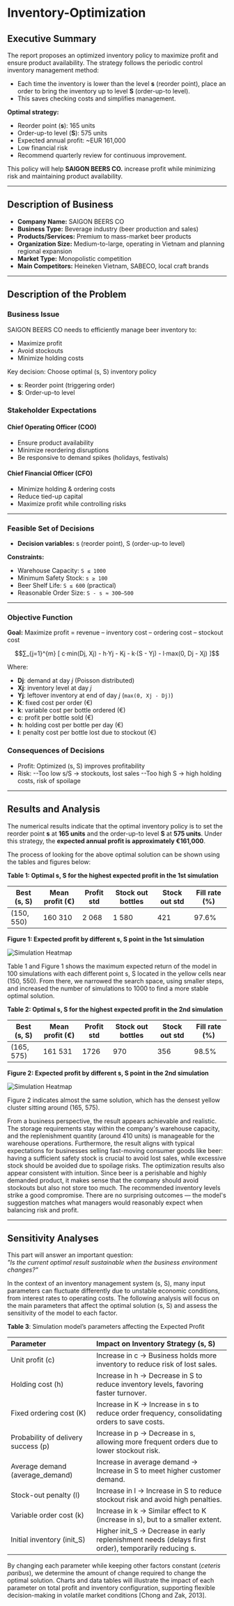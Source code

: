 # Inventory-Optimization

## Executive Summary

The report proposes an optimized inventory policy to maximize profit and ensure product availability. The strategy follows the periodic control inventory management method:  
- Each time the inventory is lower than the level **s** (reorder point), place an order to bring the inventory up to level **S** (order-up-to level).  
- This saves checking costs and simplifies management.

**Optimal strategy:**
- Reorder point (**s**): 165 units
- Order-up-to level (**S**): 575 units
- Expected annual profit: ~EUR 161,000  
- Low financial risk  
- Recommend quarterly review for continuous improvement.

This policy will help **SAIGON BEERS CO.** increase profit while minimizing risk and maintaining product availability.

---

## Description of Business

- **Company Name:** SAIGON BEERS CO  
- **Business Type:** Beverage industry (beer production and sales)  
- **Products/Services:** Premium to mass-market beer products  
- **Organization Size:** Medium-to-large, operating in Vietnam and planning regional expansion  
- **Market Type:** Monopolistic competition  
- **Main Competitors:** Heineken Vietnam, SABECO, local craft brands  

---

## Description of the Problem

### Business Issue

SAIGON BEERS CO needs to efficiently manage beer inventory to:
- Maximize profit  
- Avoid stockouts  
- Minimize holding costs  

Key decision: Choose optimal (s, S) inventory policy

- **s**: Reorder point (triggering order)
- **S**: Order-up-to level

### Stakeholder Expectations

#### Chief Operating Officer (COO)
- Ensure product availability
- Minimize reordering disruptions
- Be responsive to demand spikes (holidays, festivals)

#### Chief Financial Officer (CFO)
- Minimize holding & ordering costs
- Reduce tied-up capital
- Maximize profit while controlling risks
  
---
### Feasible Set of Decisions

- **Decision variables:** s (reorder point), S (order-up-to level)

**Constraints:**
- Warehouse Capacity: `S ≤ 1000`
- Minimum Safety Stock: `s ≥ 100`
- Beer Shelf Life: `S ≤ 600` (practical)
- Reasonable Order Size: `S - s ≈ 300–500`

---

### Objective Function

**Goal:** Maximize profit = revenue – inventory cost – ordering cost – stockout cost

```math
∑_{j=1}^{m} [ c·min(Dj, Xj) - h·Yj - Kj - k·(S - Yj) - l·max(0, Dj - Xj) ]
```
Where:
- **Dj**: demand at day *j* (Poisson distributed)
- **Xj**: inventory level at day *j*
- **Yj**: leftover inventory at end of day *j* (`max(0, Xj - Dj)`)
- **K**: fixed cost per order (€)
- **k**: variable cost per bottle ordered (€)
- **c**: profit per bottle sold (€)
- **h**: holding cost per bottle per day (€)
- **l**: penalty cost per bottle lost due to stockout (€)

### Consequences of Decisions
- Profit: Optimized (s, S) improves profitability
- Risk:
--Too low s/S → stockouts, lost sales
--Too high S → high holding costs, risk of spoilage

---

## Results and Analysis

The numerical results indicate that the optimal inventory policy is to set the reorder point **s** at **165 units** and the order-up-to level **S** at **575 units**. Under this strategy, the **expected annual profit is approximately €161,000**.

The process of looking for the above optimal solution can be shown using the tables and figures below:

**Table 1: Optimal s, S for the highest expected profit in the 1st simulation**

| Best (s, S) | Mean profit (€) | Profit std | Stock out bottles | Stock out std | Fill rate (%) |
|-------------|------------------|------------|--------------------|----------------|----------------|
| (150, 550)  | 160 310          | 2 068      | 1 580              | 421            | 97.6%          |

**Figure 1: Expected profit by different s, S point in the 1st simulation**

![Simulation Heatmap](Graphs%20and%20Pictures/491003846_1631281967552845_2130734520271673625_n.png)

Table 1 and Figure 1 shows the maximum expected return of the model in 100 simulations with each different point s, S located in the yellow cells near (150, 550). From there, we narrowed the search space, using smaller steps, and increased the number of simulations to 1000 to find a more stable optimal solution.

**Table 2: Optimal s, S for the highest expected profit in the 2nd simulation**

| Best (s, S) | Mean profit (€) | Profit std | Stock out bottles | Stock out std | Fill rate (%) |
|-------------|------------------|------------|--------------------|----------------|----------------|
| (165, 575)  | 161 531        | 1726    | 970           | 356         | 98.5%         |

**Figure 2: Expected profit by different s, S point in the 2nd simulation**

![Simulation Heatmap](Graphs%20and%20Pictures/491025963_1853225465458904_5621856421242682805_n.png)

Figure 2 indicates almost the same solution, which has the densest yellow cluster sitting around (165, 575).

From a business perspective, the result appears achievable and realistic. The storage requirements stay within the company's warehouse capacity, and the replenishment quantity (around 410 units) is manageable for the warehouse operations. Furthermore, the result aligns with typical expectations for businesses selling fast-moving consumer goods like beer: having a sufficient safety stock is crucial to avoid lost sales, while excessive stock should be avoided due to spoilage risks. The optimization results also appear consistent with intuition. Since beer is a perishable and highly demanded product, it makes sense that the company should avoid stockouts but also not store too much. The recommended inventory levels strike a good compromise. There are no surprising outcomes — the model's suggestion matches what managers would reasonably expect when balancing risk and profit.

---

## Sensitivity Analyses

This part will answer an important question:  
*"Is the current optimal result sustainable when the business environment changes?"*

In the context of an inventory management system (s, S), many input parameters can fluctuate differently due to unstable economic conditions, from interest rates to operating costs. The following analysis will focus on the main parameters that affect the optimal solution (s, S) and assess the sensitivity of the model to each factor.

**Table 3**: Simulation model’s parameters affecting the Expected Profit

| Parameter | Impact on Inventory Strategy (s, S) |
| :--- | :--- |
| Unit profit (c) | Increase in c → Business holds more inventory to reduce risk of lost sales. |
| Holding cost (h) | Increase in h → Decrease in S to reduce inventory levels, favoring faster turnover. |
| Fixed ordering cost (K) | Increase in K → Increase in s to reduce order frequency, consolidating orders to save costs. |
| Probability of delivery success (p) | Increase in p → Decrease in s, allowing more frequent orders due to lower stockout risk. |
| Average demand (average_demand) | Increase in average demand → Increase in S to meet higher customer demand. |
| Stock-out penalty (l) | Increase in l → Increase in S to reduce stockout risk and avoid high penalties. |
| Variable order cost (k) | Increase in k → Similar effect to K (increase in s), but to a smaller extent. |
| Initial inventory (init_S) | Higher init_S → Decrease in early replenishment needs (delays first order), temporarily reducing s. |

By changing each parameter while keeping other factors constant (*ceteris paribus*), we determine the amount of change required to change the optimal solution. Charts and data tables will illustrate the impact of each parameter on total profit and inventory configuration, supporting flexible decision-making in volatile market conditions [Chong and Zak, 2013].
